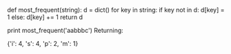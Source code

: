 def most_frequent(string):
    d = dict()
    for key in string:
        if key not in d:
            d[key] = 1
        else:
            d[key] += 1
    return d

print most_frequent('aabbbc')
Returning:

{'i': 4, 's': 4, 'p': 2, 'm': 1}
